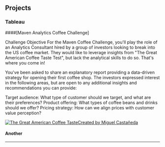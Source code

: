 ## Projects

### Tableau

####[Maven Analytics Coffee Challenge] 

Challenge Objective
For the Maven Coffee Challenge, you'll play the role of an Analytics Consultant hired by a group of investors looking to break into the US coffee market. They would like to leverage insights from "The Great American Coffee Taste Test", but lack the analytical skills to do so. That's where you come in!

You've been asked to share an explanatory report providing a data-driven strategy for opening their first coffee shop. The investors expressed interest in the following areas, but are open to any additional insights and recommendations you can provide:

Target audience: What type of customer should we target, and what are their preferences?
Product offering: What types of coffee beans and drinks should we offer?
Pricing strategy: How can we align prices with customer value perception?

<div class='tableauPlaceholder' id='viz1715177753172' style='position: relative'><noscript><a href='#'><img alt='The Great American Coffee TasteCreated by Miguel Castañeda ' src='https:&#47;&#47;public.tableau.com&#47;static&#47;images&#47;Co&#47;Coffee_17098516790180&#47;MavenCoffeeChallenge&#47;1_rss.png' style='border: none' /></a></noscript><object class='tableauViz'  style='display:none;'><param name='host_url' value='https%3A%2F%2Fpublic.tableau.com%2F' /> <param name='embed_code_version' value='3' /> <param name='site_root' value='' /><param name='name' value='Coffee_17098516790180&#47;MavenCoffeeChallenge' /><param name='tabs' value='no' /><param name='toolbar' value='yes' /><param name='static_image' value='https:&#47;&#47;public.tableau.com&#47;static&#47;images&#47;Co&#47;Coffee_17098516790180&#47;MavenCoffeeChallenge&#47;1.png' /> <param name='animate_transition' value='yes' /><param name='display_static_image' value='yes' /><param name='display_spinner' value='yes' /><param name='display_overlay' value='yes' /><param name='display_count' value='yes' /><param name='language' value='en-GB' /><param name='filter' value='publish=yes' /></object></div>


#### Another




---
